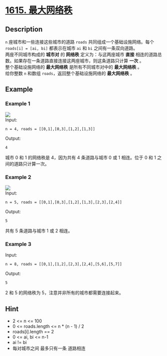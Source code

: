 # [1615. 最大网络秩](https://leetcode.cn/problems/maximal-network-rank/description/)
## Description
`n` 座城市和一些连接这些城市的道路 `roads` 共同组成一个基础设施网络。每个 `roads[i] = [ai, bi]` 都表示在城市 `ai` 和 `bi` 之间有一条双向道路。  
两座不同城市构成的 **城市对** 的 **网络秩** 定义为：与这两座城市 **直接** 相连的道路总数。如果存在一条道路直接连接这两座城市，则这条道路只计算 **一次** 。  
整个基础设施网络的 **最大网络秩** 是所有不同城市对中的 **最大网络秩** 。  
给你整数 `n` 和数组 `roads`，返回整个基础设施网络的 **最大网络秩** 。  
## Example
### Example 1
![](https://assets.leetcode-cn.com/aliyun-lc-upload/uploads/2020/10/11/ex1.png)  
Input:  
```
n = 4, roads = [[0,1],[0,3],[1,2],[1,3]]
```
Output:
```
4
```
城市 0 和 1 的网络秩是 4，因为共有 4 条道路与城市 0 或 1 相连。位于 0 和 1 之间的道路只计算一次。
### Example 2
![](https://assets.leetcode-cn.com/aliyun-lc-upload/uploads/2020/10/11/ex2.png)   
Input:  
```
n = 5, roads = [[0,1],[0,3],[1,2],[1,3],[2,3],[2,4]]
```
Output:
```
5
```
共有 5 条道路与城市 1 或 2 相连。
### Example 3
Input:  
```
n = 8, roads = [[0,1],[1,2],[2,3],[2,4],[5,6],[5,7]]
```
Output:
```
5
```
2 和 5 的网络秩为 5，注意并非所有的城市都需要连接起来。
## Hint
- 2 <= n <= 100
- 0 <= roads.length <= n * (n - 1) / 2
- roads[i].length == 2
- 0 <= ai, bi <= n-1
- ai != bi
- 每对城市之间 最多只有一条 道路相连

